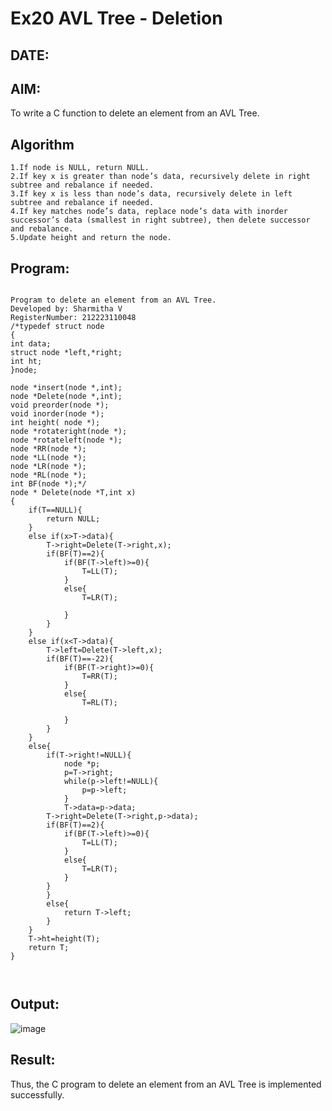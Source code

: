 # Ex20 AVL Tree - Deletion
## DATE:
## AIM:
To write a C function to delete an element from an AVL Tree.
## Algorithm
```
1.If node is NULL, return NULL.
2.If key x is greater than node’s data, recursively delete in right subtree and rebalance if needed.
3.If key x is less than node’s data, recursively delete in left subtree and rebalance if needed.
4.If key matches node’s data, replace node’s data with inorder successor’s data (smallest in right subtree), then delete successor and rebalance.
5.Update height and return the node. 
```
## Program:
```

Program to delete an element from an AVL Tree.
Developed by: Sharmitha V
RegisterNumber: 212223110048
/*typedef struct node
{
int data;
struct node *left,*right;
int ht;
}node;
 
node *insert(node *,int);
node *Delete(node *,int);
void preorder(node *);
void inorder(node *);
int height( node *);
node *rotateright(node *);
node *rotateleft(node *);
node *RR(node *);
node *LL(node *);
node *LR(node *);
node *RL(node *);
int BF(node *);*/
node * Delete(node *T,int x)
{
    if(T==NULL){
        return NULL;
    }
    else if(x>T->data){
        T->right=Delete(T->right,x);
        if(BF(T)==2){
            if(BF(T->left)>=0){
                T=LL(T);
            }
            else{
                T=LR(T);
                
            }
        }
    }
    else if(x<T->data){
        T->left=Delete(T->left,x);
        if(BF(T)==-22){
            if(BF(T->right)>=0){
                T=RR(T);
            }
            else{
                T=RL(T);
                
            }
        }
    }
    else{
        if(T->right!=NULL){
            node *p;
            p=T->right;
            while(p->left!=NULL){
                p=p->left;
            }
            T->data=p->data;
        T->right=Delete(T->right,p->data);
        if(BF(T)==2){
            if(BF(T->left)>=0){
                T=LL(T);
            }
            else{
                T=LR(T);
            }
        }
        }
        else{
            return T->left;
        }
    }
    T->ht=height(T);
    return T;
}



```

## Output:

![image](https://github.com/user-attachments/assets/02caa0f3-b0c4-4ea4-9eea-1ba0c6376266)


## Result:
Thus, the C program to delete an element from an AVL Tree is implemented successfully.
